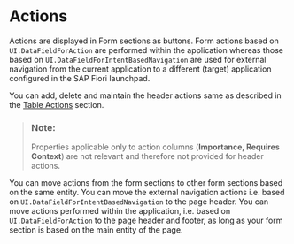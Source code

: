 <!-- loio07012f9c566342bf8f1bb1c2d74e3d81 -->

# Actions

Actions are displayed in Form sections as buttons. Form actions based on `UI.DataFieldForAction` are performed within the application whereas those based on `UI.DataFieldForIntentBasedNavigation` are used for external navigation from the current application to a different \(target\) application configured in the SAP Fiori launchpad.

You can add, delete and maintain the header actions same as described in the [Table Actions](table-actions-da1931b.md) section.

> ### Note:  
> Properties applicable only to action columns \(**Importance, Requires Context**\) are not relevant and therefore not provided for header actions.

You can move actions from the form sections to other form sections based on the same entity. You can move the external navigation actions i.e. based on `UI.DataFieldForIntentBasedNavigation` to the page header. You can move actions performed within the application, i.e. based on `UI.DataFieldForAction` to the page header and footer, as long as your form section is based on the main entity of the page.


